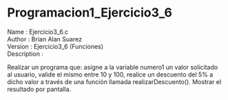 # Programacion1_Ejercicio3_6



 Name        : Ejercicio3_6.c
 <br>Author      : Brian Alan Suarez
 <br>Version     : Ejercicio3_6 (Funciones)
 <br>Description :

Realizar un programa que:
asigne a la variable numero1 un valor
solicitado al usuario, valide el mismo entre 10 y 100, realice un descuento del 5% a
dicho valor a través de una función llamada realizarDescuento(). Mostrar el resultado
por pantalla.

 

